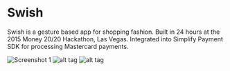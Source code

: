 # Swish
Swish is a gesture based app for shopping fashion. Built in 24 hours at the 2015 Money 20/20 Hackathon, Las Vegas.
Integrated into Simplify Payment SDK for processing Mastercard payments.

![Screenshot 1](docs/Screenshot1.jpg)
![alt tag](https://raw.github.com/benheutmaker/Swish.git/master/Screenshot2.jpg)
![alt tag](https://raw.github.com/benheutmaker/Swish.git/master/Screenshot3.jpg)
